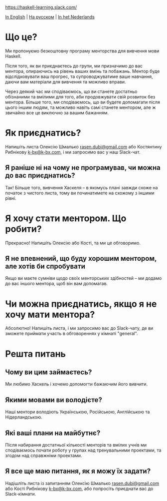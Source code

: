 https://haskell-learning.slack.com/

[In English](https://github.com/haskell-learning-group/haskell-learning-group/blob/master/README.md) | [На русском](https://github.com/haskell-learning-group/haskell-learning-group/blob/master/README.ru.md) | [In het Nederlands](https://github.com/haskell-learning-group/haskell-learning-group/blob/master/README.nl.md)

# Що це?

Ми пропонуємо безкоштовну програму менторства для вивчення мови
Haskell.

Після того, як ви приєднаєтесь до групи, ми призначимо до вас ментора,
опираючись на рівень ваших вмінь та побажань. Ментор буде
відслідковувати ваш прогрес, та супроводжуватиме ваше навчання, даючи
вам матеріали для вивчення та можливо вправи.

Через деякий час ми сподіваємось, що ви станете достатньо обізнаними
та вмілими для того, аби продовжувати свій розвиток без
ментора. Більше того, ми сподіваємось, що ви будете допомагати після
цього іншим людям, та можливо навіть самі станете ментором, але ж
звичайно все це виключно за вашим бажанням.

# Як приєднатись?

Напишіть листа Олексію Шмалько <rasen.dubi@gmail.com> або Костянтину
Рибнікову <k-bx@k-bx.com>, і ми запросимо вас у наш Slack-чат.

## Я раніше ні на чому не програмував, чи можна до вас приєднатись?

Так! Більше того, вивчення Хаскеля – в якомусь плані завжди схоже на
початок з чистого листа, тому ви починатимете на схожому з іншими
рівні.

# Я хочу стати ментором. Що робити?

Прекрасно! Напишіть Олексію або Кості, та ми це обговоримо.

## Я не впевнений, що буду хорошим ментором, але хотів би спробувати

Якщо ви маєте сумніви щодо своїх менторських здібностей – ми додамо до
вас іншого ментора, щоб він вам допомагав.

# Чи можна приєднатись, якщо я не хочу мати ментора?

Абсолютно! Напишіть листа, і ми запросимо вас до Slack-чату, де ви
зможете приймати участь в обговореннях у кімнаті "general".

# Решта питань

## Чому ви цим займаєтесь?

Ми любимо Хаскель і хочемо допомогти бажаючим його вивчити.

## Якими мовами ви володієте?

Наші ментори володіють Українською, Російською, Англійською та Нідерландською.

## Які ваші плани на майбутнє?

Після набирання достатньої кількості менторів та вмілих учнів ми
сподіваємось почати роботу у групах над тренувальними проектами, та
згодом над справжніми проектами.

## Я все ще маю питання, як я можу їх задати?

Надішліть листа із запитанням Олексію Шмалько <rasen.dubi@gmail.com>
або Кості Рибнікову <k-bx@k-bx.com>, або попросіть приєднати вас до
Slack-кімнати.
